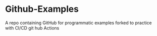# Github-Examples
A repo containing GitHub for programmatic examples forked to practice with CI/CD git hub Actions
 

